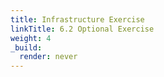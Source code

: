```yaml
---
title: Infrastructure Exercise
linkTitle: 6.2 Optional Exercise 
weight: 4
_build:
  render: never
---
```


